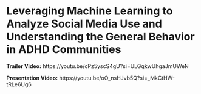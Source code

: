 <h1>Leveraging Machine Learning to Analyze Social Media Use and Understanding the General Behavior in ADHD Communities</h1>
<p><b>Trailer Video:</b> https://youtu.be/cPz5yscS4gU?si=ULGqkwUhgaJmUWeN</p>
<p><b>Presentation Video:</b> https://youtu.be/oO_nsHJvb5Q?si=_MkCtHW-tRLe6Ug6</p>
